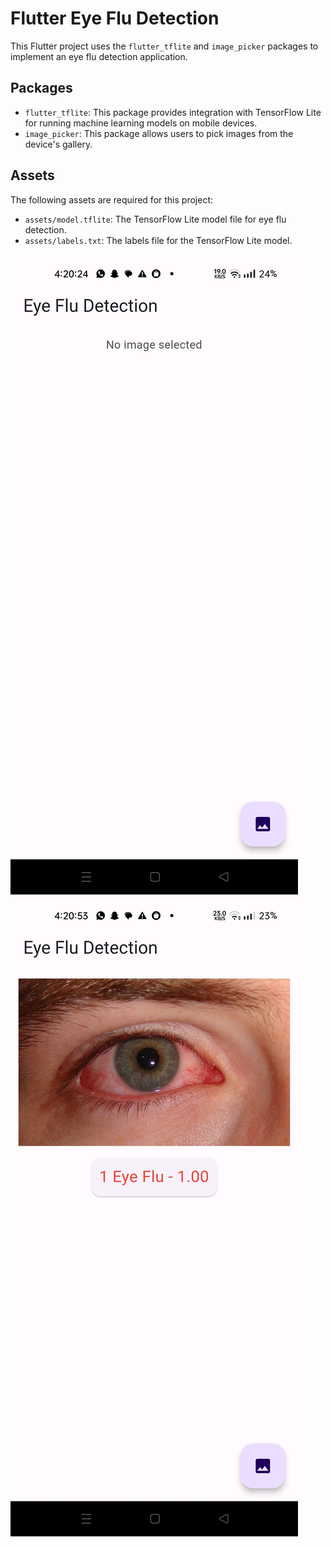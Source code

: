 # Flutter Eye Flu Detection

This Flutter project uses the `flutter_tflite` and `image_picker` packages to implement an eye flu detection application.

## Packages

- `flutter_tflite`: This package provides integration with TensorFlow Lite for running machine learning models on mobile devices.
- `image_picker`: This package allows users to pick images from the device's gallery.

## Assets

The following assets are required for this project:

- `assets/model.tflite`: The TensorFlow Lite model file for eye flu detection.
- `assets/labels.txt`: The labels file for the TensorFlow Lite model.



![Screenshot](/assets/ss1.jpg)
![Screenshot](/assets/ss2.jpg)
